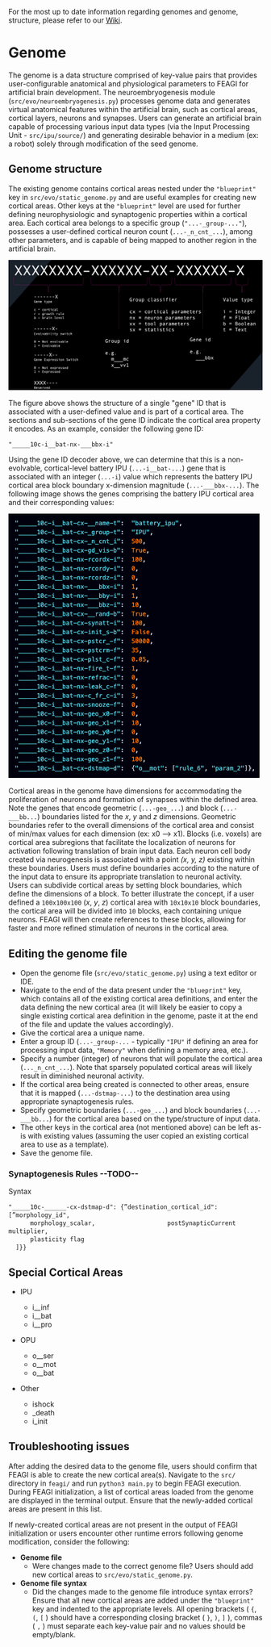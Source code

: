 For the most up to date information regarding genomes and genome, structure, please refer to our [Wiki](https://github.com/feagi/feagi/wiki/Interpreting-A-Genome).

# **Genome**

The genome is a data structure comprised of key-value pairs that provides user-configurable anatomical and physiological parameters to FEAGI for artificial brain development. The neuroembryogenesis module (`src/evo/neuroembryogenesis.py`) processes genome data and generates virtual anatomical features within the artificial brain, such as cortical areas, cortical layers, neurons and synapses. Users can generate an artificial brain capable of processing various input data types (via the Input Processing Unit - `src/ipu/source/`) and generating desirable behavior in a medium (ex: a robot) solely through modification of the seed genome. 

## **Genome structure**     

The existing genome contains cortical areas nested under the `"blueprint"` key in `src/evo/static_genome.py` and are useful examples for creating new cortical areas. Other keys at the `"blueprint"` level are used for further defining neurophysiologic and synaptogenic properties within a cortical area. Each cortical area belongs to a specific group (`"...-_group-..."`), possesses a user-defined cortical neuron count (`...-_n_cnt_...`), among other parameters, and is capable of being mapped to another region in the artificial brain.

![gene_example](../../_static/gene_id.png)

The figure above shows the structure of a single "gene" ID that is associated with a user-defined value and is part of a cortical area. The sections and sub-sections of the gene ID indicate the cortical area property it encodes. As an example, consider the following gene ID:

    "_____10c-i__bat-nx-___bbx-i"

Using the gene ID decoder above, we can determine that this is a non-evolvable, cortical-level battery IPU (`...-i__bat-...`) gene that is associated with an integer (`...-i`) value which represents the battery IPU cortical area block boundary x-dimension magnitude (`...-___bbx-...`). The following image shows the genes comprising the battery IPU cortical area and their corresponding values:  

![cortical_area](../../_static/cortical_area.png)

Cortical areas in the genome have dimensions for accommodating the proliferation of neurons and formation of synapses within the defined area. Note the genes that encode geometric (`...-geo_...`) and block (`...-___bb...`) boundaries listed for the _x_, _y_ and _z_ dimensions. Geometric boundaries refer to the overall dimensions of the cortical area and consist of min/max values for each dimension (ex: x0 --> x1). Blocks (i.e. voxels) are cortical area subregions that facilitate the localization of neurons for activation following translation of brain input data. Each neuron cell body created via neurogenesis is associated with a point _(x, y, z)_ existing within these boundaries. Users must define boundaries according to the nature of the input data to ensure its appropriate translation to neuronal activity. Users can subdivide cortical areas by setting block boundaries, which define the dimensions of a block. To better illustrate the concept, if a user defined a `100x100x100` (_x_, _y_, _z_) cortical area with `10x10x10` block boundaries, the cortical area will be divided into `10` blocks, each containing unique neurons. FEAGI will then create references to these blocks, allowing for faster and more refined stimulation of neurons in the cortical area.

## **Editing the genome file**

- Open the genome file (`src/evo/static_genome.py`) using a text editor or IDE.
- Navigate to the end of the data present under the `"blueprint"` key, which contains all of the existing cortical area definitions, and enter the data defining the new cortical area (it will likely be easier to copy a single existing cortical area definition in the genome, paste it at the end of the file and update the values accordingly).
- Give the cortical area a unique name.
- Enter a group ID (`...-_group-...` - typically `"IPU"` if defining an area for processing input data, `"Memory"` when defining a memory area, etc.).
- Specify a number (integer) of neurons that will populate the cortical area (`..._n_cnt_...`). Note that sparsely populated cortical areas will likely result in diminished neuronal activity.
- If the cortical area being created is connected to other areas, ensure that it is mapped (`...-dstmap-...`) to the destination area using appropriate synaptogenesis rules.
- Specify geometric boundaries (`...-geo_...`) and block boundaries (`...-___bb...`) for the cortical area based on the type/structure of input data.
- The other keys in the cortical area (not mentioned above) can be left as-is with existing values (assuming the user copied an existing cortical area to use as a template).
- Save the genome file.

<!-- ## **Using the genome editing tool** -->

### Synaptogenesis Rules  --TODO--

Syntax
```
"_____10c-______-cx-dstmap-d": {”destination_cortical_id": [”morphology_id",
      morphology_scalar,                    postSynapticCurrent multiplier, 
      plasticity flag
  ]}}
```


## **Special Cortical Areas**

- IPU
  - i__inf
  - i__bat
  - i__pro


- OPU
  - o__ser
  - o__mot
  - o__bat


- Other
  - ishock
  - _death
  - i_init





## **Troubleshooting issues**

After adding the desired data to the genome file, users should confirm that FEAGI is able to create the new cortical area(s). Navigate to the `src/` directory in `feagi/` and run `python3 main.py` to begin FEAGI execution. During FEAGI initialization, a list of cortical areas loaded from the genome are displayed in the terminal output. Ensure that the newly-added cortical areas are present in this list.    

If newly-created cortical areas are not present in the output of FEAGI initialization or users encounter other runtime errors following genome modification, consider the following:    

- **Genome file**
  - Were changes made to the correct genome file? Users should add new cortical areas to `src/evo/static_genome.py`.
- **Genome file syntax**
  - Did the changes made to the genome file introduce syntax errors? Ensure that all new cortical areas are added under the `"blueprint"` key and indented to the appropriate levels. All opening brackets ( `{`, `(`, `[` ) should have a corresponding closing bracket ( `}`, `)`, `]` ), commas ( `,` ) must separate each key-value pair and no values should be empty/blank.

  
